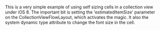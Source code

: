This is a very simple example of using self sizing cells in a collection view under iOS 8.  The important bit is setting the 'estimatedItemSize' parameter on the CollectionViewFlowLayout, which activates the magic.  It also the system dynamic type attribute to change the font size in the cell.